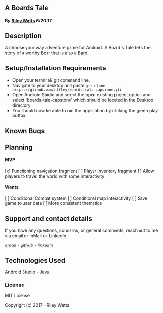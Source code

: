 ## A Boards Tale

#### By [Riley Watts](https://www.linkedin.com/in/rileywhat) 6/20/17

## Description

A choose your way adventure game for Android. A Board's Tale tells the story of a worthy Boar that is also a Bard.

## Setup/Installation Requirements

* Open your terminal/ git command line.
* Navigate to your desktop and paste `git clone https://github.com/rifley/boards-tale-capstone.git`
* Open Android Studio and select the open existing project option and select 'boards-tale-capstone' which should be located in the Desktop directory
* You should now be able to run the application by clicking the green play button.

## Known Bugs

## Planning
#### MVP

[x] Functioning navigation fragment
[ ] Player Inventory fragment
[ ] Allow players to travel the world with some interactivity


#### Wants
[ ] Conditional Combat system
[ ] Conditional map interactivity
[ ] Save game to user data
[ ] More consistent thematics



## Support and contact details
If you have any questions, concerns, or general comments, reach out to me via email or InMail on LinkedIn

_[email](mailto:watts.up.riley@gmail.com) - [github](https://www.github.com/rifley) -
[linkedIn](https://www.linkedin.com/in/rileywhat)_

## Technologies Used

Android Studio - Java

### License

MIT License

Copyright (c) 2017 - Riley Watts
